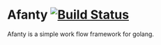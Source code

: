 # Afanty [![Build Status](https://travis-ci.org/zhyuri/afanty.svg?branch=master)](https://travis-ci.org/zhyuri/afanty)

Afanty is a simple work flow framework for golang.